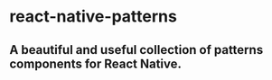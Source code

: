 # react-native-patterns

## A beautiful and useful collection of patterns components for React Native.
